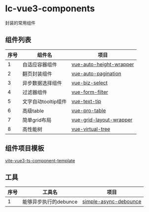 # lc-vue3-components

封装的常用组件
## 组件列表

| 序号 | 组件名 | 项目 |
| ---- | ---- | ---- |
| 1 | 自适应容器组件 | [vue-auto-height-wrapper](https://github.com/dreamllq/vue-auto-height-wrapper) |
| 2 | 翻页封装组件 | [vue-auto-pagination](https://github.com/dreamllq/vue-auto-pagination) |
| 3 | 异步数据选择组件 | [vue-biz-select](https://github.com/dreamllq/vue-biz-select) |
| 4 | 过滤器组件 | [vue-form-filter](https://github.com/dreamllq/vue-form-filter) |
| 5 | 文字自动tooltip组件 | [vue-text-tip](https://github.com/dreamllq/vue-text-tip) |
| 6 | 高级table | [vue-pro-table](https://github.com/dreamllq/vue-pro-table) |
| 7 | 简单grid布局 | [vue-grid-layout-wrapper](https://github.com/dreamllq/vue-grid-layout-wrapper) |
| 8 | 高性能树 | [vue-virtual-tree](https://github.com/dreamllq/vue-virtual-tree) |

## 组件项目模板

[vite-vue3-ts-component-template](https://github.com/dreamllq/vite-vue3-ts-component-template)

## 工具

| 序号 | 工具名 | 项目 |
| ---- | ---- | ---- |
| 1 | 能够异步执行的debunce | [simple-async-debounce](https://github.com/dreamllq/simple-async-debounce) |

